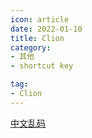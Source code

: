```yaml
---
icon: article
date: 2022-01-10
title: Clion
category:
- 其他
- shortcut key

tag:
- Clion
---
```


[中文乱码](http://t.zoukankan.com/FlyDangerFox-p-10008808.html)